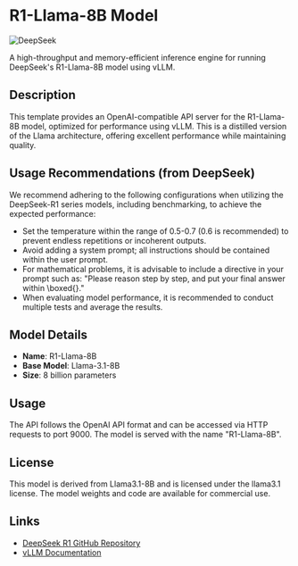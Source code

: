 # R1-Llama-8B Model

![DeepSeek](https://avatars.githubusercontent.com/u/148330874?s=48&v=4)

A high-throughput and memory-efficient inference engine for running DeepSeek's R1-Llama-8B model using vLLM.

## Description

This template provides an OpenAI-compatible API server for the R1-Llama-8B model, optimized for performance using vLLM. This is a distilled version of the Llama architecture, offering excellent performance while maintaining quality.

## Usage Recommendations (from DeepSeek)

We recommend adhering to the following configurations when utilizing the DeepSeek-R1 series models, including benchmarking, to achieve the expected performance:

- Set the temperature within the range of 0.5-0.7 (0.6 is recommended) to prevent endless repetitions or incoherent outputs.
- Avoid adding a system prompt; all instructions should be contained within the user prompt.
- For mathematical problems, it is advisable to include a directive in your prompt such as: "Please reason step by step, and put your final answer within \boxed{}."
- When evaluating model performance, it is recommended to conduct multiple tests and average the results.

## Model Details

- **Name**: R1-Llama-8B
- **Base Model**: Llama-3.1-8B
- **Size**: 8 billion parameters

## Usage

The API follows the OpenAI API format and can be accessed via HTTP requests to port 9000. The model is served with the name "R1-Llama-8B".

## License

This model is derived from Llama3.1-8B and is licensed under the llama3.1 license. The model weights and code are available for commercial use.

## Links

- [DeepSeek R1 GitHub Repository](https://github.com/deepseek-ai/DeepSeek-R1)
- [vLLM Documentation](https://github.com/vllm-project/vllm) 